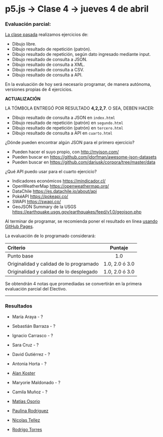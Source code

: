 # p5.js → Clase 4 → jueves 4 de abril

### Evaluación parcial:

[La clase pasada](https://github.com/profesorfaco/AUD5V0010-2019/tree/master/clase-03) realizamos ejercicios de:

- Dibujo libre.
- Dibujo resultado de repetición (patrón).
- Dibujo resultado de repetición, según dato ingresado mediante input.
- Dibujo resultado de consulta a JSON.
- Dibujo resultado de consulta a XML.
- Dibujo resultado de consulta a CSV.
- Dibujo resultado de consulta a API.

En la evaluación de hoy será necesario programar, de manera autónoma, versiones propias de 4 ejercicios.

**ACTUALIZACIÓN**

LA TÓMBOLA ENTREGÓ POR RESULTADO **4,2,2,7**. O SEA, DEBEN HACER: 

- Dibujo resultado de consulta a JSON en `index.html`
- Dibujo resultado de repetición (patrón) en `segundo.html`
- Dibujo resultado de repetición (patrón) en `tercero.html`
- Dibujo resultado de consulta a API en `cuarto.html`

¿Dónde pueden encontrar algún JSON para el primero ejercicio?

- Pueden hacer el suyo propio, con http://myjson.com/
- Pueden buscar en https://github.com/jdorfman/awesome-json-datasets
- Pueden buscar en https://github.com/dariusk/corpora/tree/master/data

¿Qué API puedo usar para el cuarto ejercicio?

- Indicadores económicos https://mindicador.cl/
- OpenWeatherMap https://openweathermap.org/
- DataChile https://es.datachile.io/about/api
- PokéAPI https://pokeapi.co/
- SWAPI https://swapi.co/
- GeoJSON Summary de la USGS https://earthquake.usgs.gov/earthquakes/feed/v1.0/geojson.php


Al terminar de programar, se recomienda poner el resultado en línea [usando GitHub Pages](https://www.youtube.com/watch?v=bFVtrlyH-kc&feature=youtu.be).

La evaluación de lo programado considerará:

| Criterio                                 | Puntaje         |
|:-----------------------------------------|:---------------:|
| Punto base                               |  1.0            |
| Originalidad y calidad de lo programado  |  1.0, 2.0 ó 3.0 |
| Originalidad y calidad de lo desplegado  |  1.0, 2.0 ó 3.0 |

Se obtendrán 4 notas que promediadas se convertirán en la primera evaluación parcial del Electivo. 

- - - - - - - - - -

### Resultados

- María Araya - ?

- Sebastián Barraza - ?

- Ignacio Carrasco - ?

- Sara Cruz - ?

- David Gutiérrez - ?

- Antonia Horta - ?

- [Alan Koster](https://docodricaco.github.io/evaluacion-faco/)

- Maryorie Maldonado - ?

- Camila Muñoz - ?

- [Matías Osorio](https://matiasosoma.github.io/evaluacion-01/)

- [Paulina Rodriguez](https://paulinarodriguez.github.io/evaluacion_040419/)

- [Nicolas Tellez](https://nicotellez.github.io/evaluacion-faco/)

- [Rodrigo Torres](https://torressantosr.github.io/evaluacion/)


